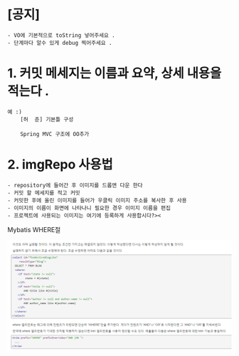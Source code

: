
# [공지] 
	- VO에 기본적으로 toString 넣어주세요 .
	- 단계마다 알수 있게 debug 찍어주세요 .


# 1. 커밋 메세지는 이름과 요약, 상세 내용을 적는다 .
	
	예 :) 
		[허  준] 기본틀 구성

		Spring MVC 구조에 OO추가


# 2. imgRepo 사용법
	- repository에 들어간 후 이미지를 드롭앤 다운 한다
	- 커밋 할 메세지를 적고 커밋
	- 커밋한 후에 올린 이미지를 들어가 우클릭 이미지 주소를 복사한 후 사용
	- 이미지의 이름이 화면에 나타나니 필요한 경우 이미지 이름을 편집
	- 프로젝트에 사용되는 이미지는 여기에 등록하게 사용합시다?><	


Mybatis WHERE절

![Alt text](https://github.com/Log-4H/imgRepo/blob/master/%5B0303%5D%20%EC%9D%B4%EB%AF%B8%EC%A7%80%20001.png?raw=true)
